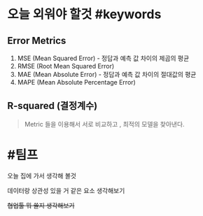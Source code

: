 # 오늘 외워야 할것 #keywords  

## Error Metrics

1. MSE (Mean Squared Error) - 정답과 예측 값 차이의 제곱의 평균
2. RMSE (Root Mean Squared Error)
3. MAE (Mean Absolute Error) - 정답과 예측 값 차이의 절대값의 평균
4. MAPE (Mean Absolute Percentage Error)

## R-squared (결정계수)


> Metric 들을 이용해서 서로 비교하고 , 최적의 모델을 찾아낸다.

# #팀프 

오늘 집에 가서 생각해 볼것 

데이터랑 상관성 있을 거 같은 요소 생각해보기 

~~협업툴 뭐 쓸지 생각해보기~~ 

